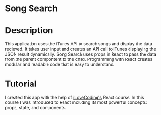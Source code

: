# Song Search

# Description
This application uses the iTunes API to search songs and display the data recieved. It takes user input and creates an API call to iTunes displaying the JSON result dynamically. Song Search uses props in React to pass the data from the parent compontent to the child. Programming with React creates modular and readable code that is easy to understand. 


# Tutorial

I created this app with the help of [iLoveCoding's](https://ilovecoding.org/) React course. In this course I was introduced to React including its most powerful concepts: props, state, and components. 
